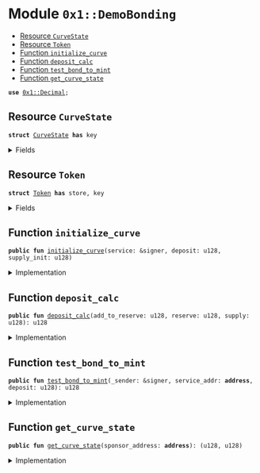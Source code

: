 
<a name="0x1_DemoBonding"></a>

# Module `0x1::DemoBonding`



-  [Resource `CurveState`](#0x1_DemoBonding_CurveState)
-  [Resource `Token`](#0x1_DemoBonding_Token)
-  [Function `initialize_curve`](#0x1_DemoBonding_initialize_curve)
-  [Function `deposit_calc`](#0x1_DemoBonding_deposit_calc)
-  [Function `test_bond_to_mint`](#0x1_DemoBonding_test_bond_to_mint)
-  [Function `get_curve_state`](#0x1_DemoBonding_get_curve_state)


<pre><code><b>use</b> <a href="Decimal.md#0x1_Decimal">0x1::Decimal</a>;
</code></pre>



<a name="0x1_DemoBonding_CurveState"></a>

## Resource `CurveState`



<pre><code><b>struct</b> <a href="DemoBonding.md#0x1_DemoBonding_CurveState">CurveState</a> <b>has</b> key
</code></pre>



<details>
<summary>Fields</summary>


<dl>
<dt>
<code>is_deprecated: bool</code>
</dt>
<dd>

</dd>
<dt>
<code>reserve: u128</code>
</dt>
<dd>

</dd>
<dt>
<code>supply_issued: u128</code>
</dt>
<dd>

</dd>
</dl>


</details>

<a name="0x1_DemoBonding_Token"></a>

## Resource `Token`



<pre><code><b>struct</b> <a href="DemoBonding.md#0x1_DemoBonding_Token">Token</a> <b>has</b> store, key
</code></pre>



<details>
<summary>Fields</summary>


<dl>
<dt>
<code>value: u128</code>
</dt>
<dd>

</dd>
</dl>


</details>

<a name="0x1_DemoBonding_initialize_curve"></a>

## Function `initialize_curve`



<pre><code><b>public</b> <b>fun</b> <a href="DemoBonding.md#0x1_DemoBonding_initialize_curve">initialize_curve</a>(service: &signer, deposit: u128, supply_init: u128)
</code></pre>



<details>
<summary>Implementation</summary>


<pre><code><b>public</b> <b>fun</b> <a href="DemoBonding.md#0x1_DemoBonding_initialize_curve">initialize_curve</a>(
  service: &signer,
  deposit: u128, // <a href="Diem.md#0x1_Diem">Diem</a>&lt;<a href="XUS.md#0x1_XUS">XUS</a>&gt;,
  supply_init: u128,
) {
  // <b>let</b> deposit_value = <a href="Diem.md#0x1_Diem_value">Diem::value</a>&lt;<a href="XUS.md#0x1_XUS">XUS</a>&gt;(&deposit);
  <b>assert</b>!(deposit &gt; 0, 7357001);

  <b>let</b> init_state = <a href="DemoBonding.md#0x1_DemoBonding_CurveState">CurveState</a> {
    is_deprecated: <b>false</b>, // deprecate mode
    reserve: deposit,
    supply_issued: supply_init,
  };

  // This initializes the contract, and stores the contract state at the <b>address</b> of sender. TDB <b>where</b> the state gets stored.
  <b>move_to</b>&lt;<a href="DemoBonding.md#0x1_DemoBonding_CurveState">CurveState</a>&gt;(service, init_state);

  <b>let</b> first_token = <a href="DemoBonding.md#0x1_DemoBonding_Token">Token</a> {
    value: supply_init
  };

  // minting the first coin, sponsor is recipent of initial coin.
  <b>move_to</b>&lt;<a href="DemoBonding.md#0x1_DemoBonding_Token">Token</a>&gt;(service, first_token);
}
</code></pre>



</details>

<a name="0x1_DemoBonding_deposit_calc"></a>

## Function `deposit_calc`



<pre><code><b>public</b> <b>fun</b> <a href="DemoBonding.md#0x1_DemoBonding_deposit_calc">deposit_calc</a>(add_to_reserve: u128, reserve: u128, supply: u128): u128
</code></pre>



<details>
<summary>Implementation</summary>


<pre><code><b>public</b> <b>fun</b> <a href="DemoBonding.md#0x1_DemoBonding_deposit_calc">deposit_calc</a>(add_to_reserve: u128, reserve: u128, supply: u128): u128 {

  <b>let</b> one = <a href="Decimal.md#0x1_Decimal_new">Decimal::new</a>(<b>true</b>, 1, 0);
  // print(&one);

  <b>let</b> add_dec = <a href="Decimal.md#0x1_Decimal_new">Decimal::new</a>(<b>true</b>, add_to_reserve, 0);
  // print(&add_dec);

  <b>let</b> reserve_dec = <a href="Decimal.md#0x1_Decimal_new">Decimal::new</a>(<b>true</b>, reserve, 0);
  // print(&reserve_dec);

  <b>let</b> supply_dec = <a href="Decimal.md#0x1_Decimal_new">Decimal::new</a>(<b>true</b>, supply, 0);
  // print(&supply_dec);

  // formula:
  // supply * sqrt(one+(add_to_reserve/reserve))

  <b>let</b> a = <a href="Decimal.md#0x1_Decimal_div">Decimal::div</a>(&add_dec, &reserve_dec);
  // print(&a);
  <b>let</b> b = <a href="Decimal.md#0x1_Decimal_add">Decimal::add</a>(&one, &a);
  // print(&b);
  <b>let</b> c = <a href="Decimal.md#0x1_Decimal_sqrt">Decimal::sqrt</a>(&b);
  // print(&c);
  <b>let</b> d = <a href="Decimal.md#0x1_Decimal_mul">Decimal::mul</a>(&supply_dec, &c);
  // print(&d);
  <b>let</b> int = <a href="Decimal.md#0x1_Decimal_borrow_int">Decimal::borrow_int</a>(&<a href="Decimal.md#0x1_Decimal_trunc">Decimal::trunc</a>(&d));
  //print(int);

  <b>return</b> *int
}
</code></pre>



</details>

<a name="0x1_DemoBonding_test_bond_to_mint"></a>

## Function `test_bond_to_mint`



<pre><code><b>public</b> <b>fun</b> <a href="DemoBonding.md#0x1_DemoBonding_test_bond_to_mint">test_bond_to_mint</a>(_sender: &signer, service_addr: <b>address</b>, deposit: u128): u128
</code></pre>



<details>
<summary>Implementation</summary>


<pre><code><b>public</b> <b>fun</b> <a href="DemoBonding.md#0x1_DemoBonding_test_bond_to_mint">test_bond_to_mint</a>(_sender: &signer, service_addr: <b>address</b>, deposit: u128): u128 <b>acquires</b> <a href="DemoBonding.md#0x1_DemoBonding_CurveState">CurveState</a> {
  <b>assert</b>!(<b>exists</b>&lt;<a href="DemoBonding.md#0x1_DemoBonding_CurveState">CurveState</a>&gt;(service_addr), 73570002);
  <b>let</b> state = <b>borrow_global_mut</b>&lt;<a href="DemoBonding.md#0x1_DemoBonding_CurveState">CurveState</a>&gt;(service_addr);

  <b>let</b> post_supply = <a href="DemoBonding.md#0x1_DemoBonding_deposit_calc">deposit_calc</a>(deposit, state.reserve, state.supply_issued);
  // print(&post_supply);
  <b>assert</b>!(post_supply &gt; state.supply_issued, 73570003);
  <b>let</b> mint = post_supply - state.supply_issued;
  // print(&mint);
  // <b>update</b> the new curve state
  state.reserve = state.reserve + deposit;
  state.supply_issued = state.supply_issued + mint;
  // // print(&state);
  mint
}
</code></pre>



</details>

<a name="0x1_DemoBonding_get_curve_state"></a>

## Function `get_curve_state`



<pre><code><b>public</b> <b>fun</b> <a href="DemoBonding.md#0x1_DemoBonding_get_curve_state">get_curve_state</a>(sponsor_address: <b>address</b>): (u128, u128)
</code></pre>



<details>
<summary>Implementation</summary>


<pre><code><b>public</b> <b>fun</b> <a href="DemoBonding.md#0x1_DemoBonding_get_curve_state">get_curve_state</a>(sponsor_address: <b>address</b>): (u128, u128) <b>acquires</b> <a href="DemoBonding.md#0x1_DemoBonding_CurveState">CurveState</a> {
  <b>let</b> state = <b>borrow_global</b>&lt;<a href="DemoBonding.md#0x1_DemoBonding_CurveState">CurveState</a>&gt;(sponsor_address);
  (state.reserve, state.supply_issued)
}
</code></pre>



</details>
